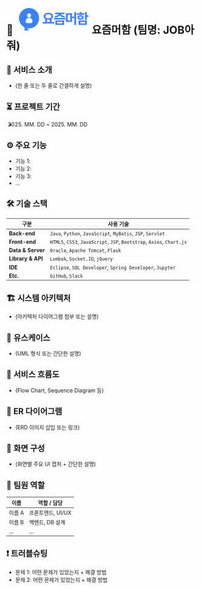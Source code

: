 # 📌 <img src="./frontend/public/logo.png" alt="로고" width="200"/>요즘머함 (팀명: JOB아줘)

## 🧩 서비스 소개
- (한 줄 또는 두 줄로 간결하게 설명)

## ⏳ 프로젝트 기간
- 2025. MM. DD ~ 2025. MM. DD

## ⚙ 주요 기능
- 기능 1: 
- 기능 2: 
- 기능 3: 
- ...

## 🛠 기술 스택

| 구분          | 사용 기술                                                                 |
|---------------|----------------------------------------------------------------------------|
| **Back-end**  | `Java`, `Python`, `JavaScript`, `MyBatis`, `JSP`, `Servlet`               |
| **Front-end** | `HTML5`, `CSS3`, `JavaScript`, `JSP`, `Bootstrap`, `Axios`, `Chart.js`     |
| **Data & Server** | `Oracle`, `Apache Tomcat`, `Flask`                                     |
| **Library & API** | `Lombok`, `Socket.IO`, `jQuery`                                        |
| **IDE**       | `Eclipse`, `SQL Developer`, `Spring Developer`, `Jupyter`                 |
| **Etc.**      | `GitHub`, `Slack`                                                          |

## 🏗 시스템 아키텍처
- (아키텍처 다이어그램 첨부 또는 설명)

## 📌 유스케이스
- (UML 형식 또는 간단한 설명)

## 🔁 서비스 흐름도
- (Flow Chart, Sequence Diagram 등)

## 🧩 ER 다이어그램
- (ERD 이미지 삽입 또는 링크)

## 🎨 화면 구성
- (화면별 주요 UI 캡처 + 간단한 설명)

## 👥 팀원 역할
| 이름   | 역할 / 담당 |
|--------|-------------|
| 이름 A | 프론트엔드, UI/UX |
| 이름 B | 백엔드, DB 설계   |
| ...    | ...         |

## ❗ 트러블슈팅
- 문제 1: 어떤 문제가 있었는지 + 해결 방법
- 문제 2: 어떤 문제가 있었는지 + 해결 방법
